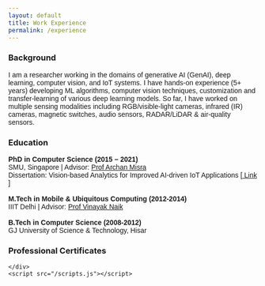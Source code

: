 ```yaml
---
layout: default
title: Work Experience
permalink: /experience
---
```


<body>
    <div id="intro" class="tab-content active">
        <h3>Background</h3>
        <p style="font-family: Calibri, sans-serif;">
            I am a researcher working in the domains of generative AI (GenAI), deep learning, computer vision, and
            IoT systems. I have hands-on experience (5+ years) developing ML algorithms, computer vision techniques,
            customization and transfer-learning of various deep learning models. So far, I have worked on multiple
            sensing modalities including RGB/visible-light cameras, infrared (IR) cameras, magnetic switches, audio
            sensors, RADAR/LiDAR & air-quality sensors.
        </p>
        <h3>Education</h3>
        <p style="font-family: Calibri, sans-serif;">
            <b>PhD in Computer Science (2015 – 2021)</b> <br />
            SMU, Singapore | Advisor: <a href="https://faculty.smu.edu.sg/profile/archan-misra-376" target="_blank">
                Prof
                Archan Misra </a> <br />
            Dissertation: Vision-based Analytics for Improved AI-driven IoT Applications [<a
                href="https://ink.library.smu.edu.sg/etd_coll/321/" target="_blank"> Link </a>] <br /><br />
            <b>M.Tech in Mobile & Ubiquitous Computing (2012-2014)</b> <br />
            IIIT Delhi | Advisor: <a href="https://www.vinayaknaik.info/" target="_blank"> Prof Vinayak Naik </a>
            <br /><br />
            <b>B.Tech in Computer Science (2008-2012)</b> <br />
            GJ University of Science & Technology, Hisar <br />
        </p>
        <h3>Professional Certificates</h3>

    </div>
    <script src="/scripts.js"></script>

</body>
